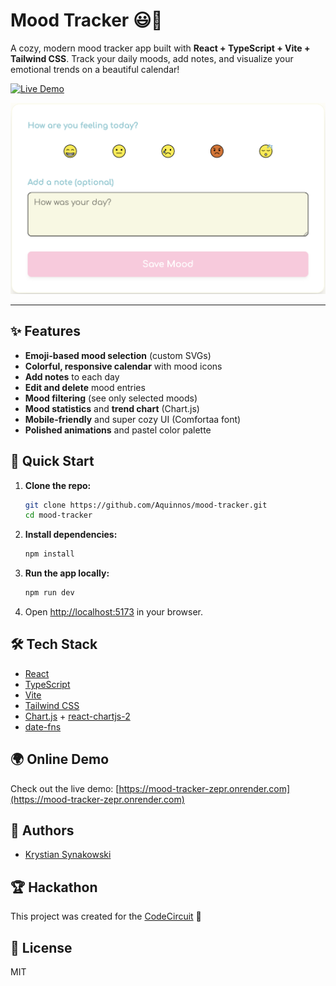 # Mood Tracker 😃📅

A cozy, modern mood tracker app built with **React + TypeScript + Vite + Tailwind CSS**.
Track your daily moods, add notes, and visualize your emotional trends on a beautiful calendar!

[![Live Demo](https://img.shields.io/badge/Live%20Demo-Open-green?style=for-the-badge)](https://mood-tracker-zepr.onrender.com)

![Mood Tracker Screenshot](./screenshot.png)

---

## ✨ Features

- **Emoji-based mood selection** (custom SVGs)
- **Colorful, responsive calendar** with mood icons
- **Add notes** to each day
- **Edit and delete** mood entries
- **Mood filtering** (see only selected moods)
- **Mood statistics** and **trend chart** (Chart.js)
- **Mobile-friendly** and super cozy UI (Comfortaa font)
- **Polished animations** and pastel color palette

## 🚀 Quick Start

1. **Clone the repo:**
   ```bash
   git clone https://github.com/Aquinnos/mood-tracker.git
   cd mood-tracker
   ```
2. **Install dependencies:**
   ```bash
   npm install
   ```
3. **Run the app locally:**
   ```bash
   npm run dev
   ```
4. Open [http://localhost:5173](http://localhost:5173) in your browser.

## 🛠️ Tech Stack

- [React](https://react.dev/)
- [TypeScript](https://www.typescriptlang.org/)
- [Vite](https://vitejs.dev/)
- [Tailwind CSS](https://tailwindcss.com/)
- [Chart.js](https://www.chartjs.org/) + [react-chartjs-2](https://react-chartjs-2.js.org/)
- [date-fns](https://date-fns.org/)

## 🌍 Online Demo

Check out the live demo: [https://mood-tracker-zepr.onrender.com](https://mood-tracker-zepr.onrender.com)

## 👥 Authors

- [Krystian Synakowski](https://github.com/Aquinnos)

## 🏆 Hackathon

This project was created for the [CodeCircuit](https://www.codecircuit.ai/) 🚀

## 📄 License

MIT
